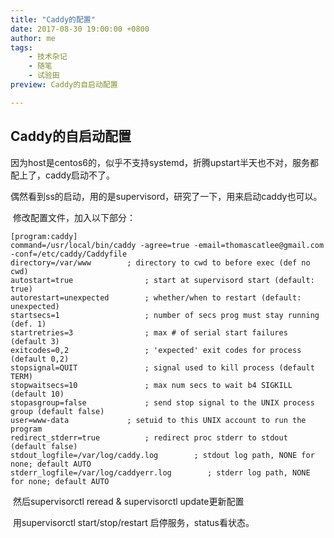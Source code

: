 ```yaml
---
title: "Caddy的配置"
date: 2017-08-30 19:00:00 +0800
author: me
tags:
    - 技术杂记
    - 随笔
    - 试验田
preview: Caddy的自启动配置

---
```


## Caddy的自启动配置

​	因为host是centos6的，似乎不支持systemd，折腾upstart半天也不对，服务都配上了，caddy启动不了。

​	偶然看到ss的启动，用的是supervisord，研究了一下，用来启动caddy也可以。

​	修改配置文件，加入以下部分：

```shell
[program:caddy]
command=/usr/local/bin/caddy -agree=true -email=thomascatlee@gmail.com -conf=/etc/caddy/Caddyfile
directory=/var/www        ; directory to cwd to before exec (def no cwd)
autostart=true                ; start at supervisord start (default: true)
autorestart=unexpected        ; whether/when to restart (default: unexpected)
startsecs=1                   ; number of secs prog must stay running (def. 1)
startretries=3                ; max # of serial start failures (default 3)
exitcodes=0,2                 ; 'expected' exit codes for process (default 0,2)
stopsignal=QUIT               ; signal used to kill process (default TERM)
stopwaitsecs=10               ; max num secs to wait b4 SIGKILL (default 10)
stopasgroup=false             ; send stop signal to the UNIX process group (default false)
user=www-data             ; setuid to this UNIX account to run the program
redirect_stderr=true          ; redirect proc stderr to stdout (default false)
stdout_logfile=/var/log/caddy.log        ; stdout log path, NONE for none; default AUTO
stderr_logfile=/var/log/caddyerr.log        ; stderr log path, NONE for none; default AUTO
```

​	然后supervisorctl reread & supervisorctl update更新配置

​	用supervisorctl start/stop/restart 启停服务，status看状态。
